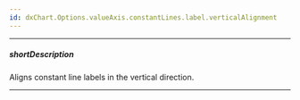 ```yaml
---
id: dxChart.Options.valueAxis.constantLines.label.verticalAlignment
---
```

---
##### shortDescription
Aligns constant line labels in the vertical direction.

---
<!-- Description goes here -->